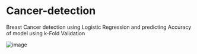 # Cancer-detection

Breast Cancer detection using Logistic Regression and predicting Accuracy of model using k-Fold Validation

![image](https://user-images.githubusercontent.com/54941875/124001996-df80b800-d9f2-11eb-8b8e-c39eefbef51c.png)

